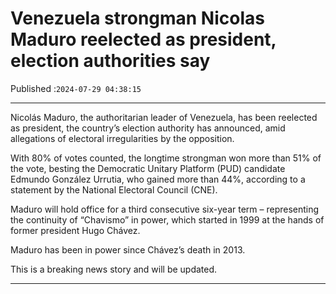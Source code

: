 # Venezuela strongman Nicolas Maduro reelected as president, election authorities say

Published :`2024-07-29 04:38:15`

---

Nicolás Maduro, the authoritarian leader of Venezuela, has been reelected as president, the country’s election authority has announced, amid allegations of electoral irregularities by the opposition.

With 80% of votes counted, the longtime strongman won more than 51% of the vote, besting the Democratic Unitary Platform (PUD) candidate Edmundo González Urrutia, who gained more than 44%, according to a statement by the National Electoral Council (CNE).

Maduro will hold office for a third consecutive six-year term – representing the continuity of “Chavismo” in power, which started in 1999 at the hands of former president Hugo Chávez.

Maduro has been in power since Chávez’s death in 2013.

This is a breaking news story and will be updated.

---


